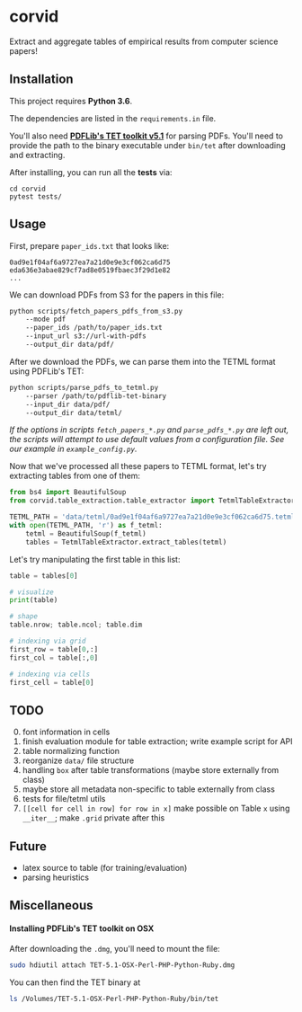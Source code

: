 # corvid

Extract and aggregate tables of empirical results from computer science papers!

## Installation

This project requires **Python 3.6**.

The dependencies are listed in the `requirements.in` file.

You'll also need **[PDFLib's TET toolkit v5.1](https://www.pdflib.com/download/tet/)** for parsing PDFs.  You'll need to provide the path to the binary executable under `bin/tet` after downloading and extracting.

After installing, you can run all the **tests** via:

```
cd corvid
pytest tests/
```

## Usage

First, prepare `paper_ids.txt` that looks like:

```
0ad9e1f04af6a9727ea7a21d0e9e3cf062ca6d75
eda636e3abae829cf7ad8e0519fbaec3f29d1e82
...
```

We can download PDFs from S3 for the papers in this file: 

```bash
python scripts/fetch_papers_pdfs_from_s3.py 
    --mode pdf 
    --paper_ids /path/to/paper_ids.txt 
    --input_url s3://url-with-pdfs
    --output_dir data/pdf/
```

After we download the PDFs, we can parse them into the TETML format using PDFLib's TET:

```bash
python scripts/parse_pdfs_to_tetml.py
    --parser /path/to/pdflib-tet-binary
    --input_dir data/pdf/
    --output_dir data/tetml/    
``` 

*If the options in scripts `fetch_papers_*.py` and `parse_pdfs_*.py` are left out, the scripts will attempt to use default values from a configuration file.  See our example in `example_config.py`.*

Now that we've processed all these papers to TETML format, let's try extracting tables from one of them:

```python
from bs4 import BeautifulSoup
from corvid.table_extraction.table_extractor import TetmlTableExtractor

TETML_PATH = 'data/tetml/0ad9e1f04af6a9727ea7a21d0e9e3cf062ca6d75.tetml'
with open(TETML_PATH, 'r') as f_tetml:
    tetml = BeautifulSoup(f_tetml)
    tables = TetmlTableExtractor.extract_tables(tetml)
```

Let's try manipulating the first table in this list:

```python
table = tables[0]

# visualize
print(table)

# shape
table.nrow; table.ncol; table.dim

# indexing via grid
first_row = table[0,:]
first_col = table[:,0]

# indexing via cells
first_cell = table[0]
```

## TODO

0. font information in cells
1. finish evaluation module for table extraction; write example script for API
2. table normalizing function
3. reorganize `data/` file structure 
4. handling `box` after table transformations (maybe store externally from class)
5. maybe store all metadata non-specific to table externally from class  
6. tests for file/tetml utils
7. `[[cell for cell in row] for row in x]` make possible on Table `x` using `__iter__`; make `.grid` private after this 

## Future
- latex source to table (for training/evaluation)
- parsing heuristics


## Miscellaneous

#### Installing PDFLib's TET toolkit on OSX

After downloading the `.dmg`, you'll need to mount the file:

```bash
sudo hdiutil attach TET-5.1-OSX-Perl-PHP-Python-Ruby.dmg
```

You can then find the TET binary at

```bash
ls /Volumes/TET-5.1-OSX-Perl-PHP-Python-Ruby/bin/tet
```


